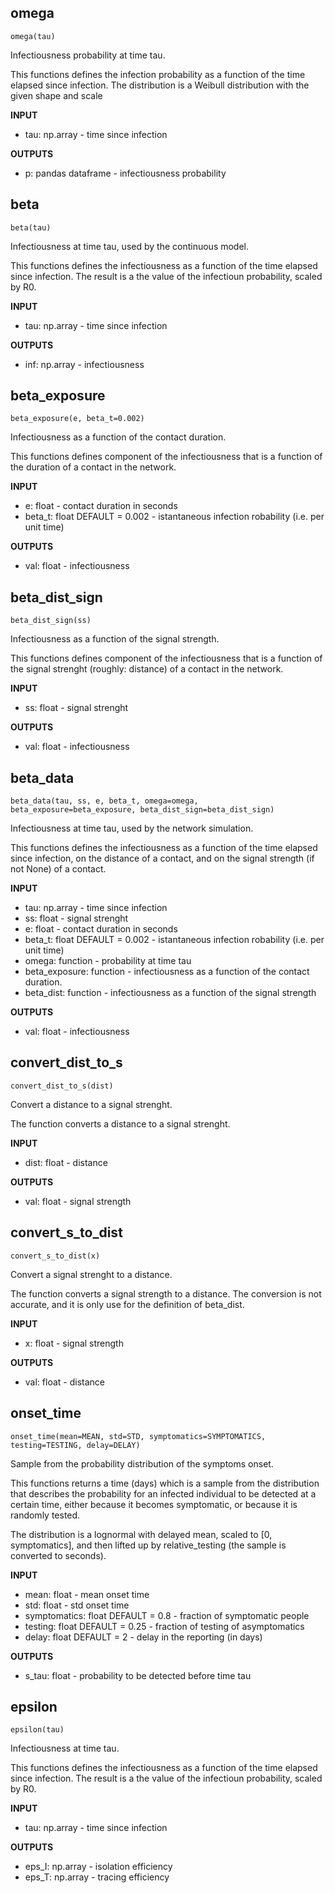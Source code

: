 ## omega

    omega(tau)

Infectiousness probability at time tau.

This functions defines the infection probability as a function of the time elapsed since infection. The distribution is a Weibull distribution with the given shape and scale

**INPUT**  

* tau: np.array - time since infection

**OUTPUTS** 

* p: pandas dataframe - infectiousness probability        





## beta

    beta(tau)

Infectiousness at time tau, used by the continuous model. 

This functions defines the infectiousness as a function of the time
elapsed since infection. The result is a the value of the infectioun probability, scaled by R0.    
     

**INPUT**  

* tau: np.array -  time since infection 

**OUTPUTS** 

* inf: np.array  - infectiousness





## beta_exposure

    beta_exposure(e, beta_t=0.002)

Infectiousness as a function of the contact duration. 

This functions defines component of the infectiousness that is a function of the duration of a contact in the network. 

**INPUT**  

* e: float - contact duration in seconds
* beta_t: float DEFAULT = 0.002 -  istantaneous infection robability (i.e. per unit time)

**OUTPUTS** 

* val: float  - infectiousness





## beta_dist_sign

    beta_dist_sign(ss)

Infectiousness as a function of the signal strength. 

This functions defines component of the infectiousness that is a function of the signal strenght (roughly: distance) of a contact in the network. 

**INPUT**  

* ss: float - signal strenght 

**OUTPUTS** 

* val: float  - infectiousness





## beta_data

    beta_data(tau, ss, e, beta_t, omega=omega, beta_exposure=beta_exposure, beta_dist_sign=beta_dist_sign)

Infectiousness at time tau, used by the network simulation. 

This functions defines the infectiousness as a function of the time elapsed since infection, on the distance of a contact, and on the signal strength (if not None) of a contact. 

**INPUT**  

* tau: np.array - time since infection
* ss: float - signal strenght 
* e: float - contact duration in seconds
* beta_t: float DEFAULT = 0.002 -  istantaneous infection robability (i.e. per unit time)
* omega: function -  probability at time tau
* beta_exposure: function - infectiousness as a function of the contact duration. 
* beta_dist: function - infectiousness as a function of the signal strength

**OUTPUTS** 

* val: float  - infectiousness





## convert_dist_to_s

    convert_dist_to_s(dist)

Convert a distance to a signal strenght. 

The function converts a distance to a signal strenght. 

**INPUT**  

* dist: float - distance 

**OUTPUTS** 

* val: float  - signal strength








## convert_s_to_dist

    convert_s_to_dist(x)

Convert a signal strenght to a distance. 

The function converts a signal strength to a distance. The conversion is not accurate, and it is only use for the definition of beta_dist. 

**INPUT**  

* x: float - signal strength 

**OUTPUTS** 

* val: float  - distance







## onset_time

    onset_time(mean=MEAN, std=STD, symptomatics=SYMPTOMATICS, testing=TESTING, delay=DELAY)

Sample from the probability distribution of the symptoms onset.

This functions returns a time (days) which is a sample from the 
distribution that describes the probability for an infected individual to be detected at a certain time, either because it becomes symptomatic, or because it is randomly tested.

The distribution is a lognormal with delayed mean, scaled to 
[0, symptomatics], and then lifted up by relative_testing (the sample is converted to seconds).

**INPUT**  

* mean: float - mean onset time 
* std: float - std onset time
* symptomatics: float DEFAULT = 0.8  - fraction of symptomatic people 
* testing: float DEFAULT = 0.25  - fraction of testing of asymptomatics 
* delay: float DEFAULT = 2 -  delay in the reporting (in days)

**OUTPUTS** 

* s_tau: float  - probability to be detected before time tau








## epsilon

    epsilon(tau)

Infectiousness at time tau. 

This functions defines the infectiousness as a function of the time
elapsed since infection. The result is a the value of the infectioun probability, scaled by R0.    
    

**INPUT**  

* tau: np.array - time since infection 

**OUTPUTS** 

* eps_I: np.array  - isolation efficiency
* eps_T: np.array  - tracing efficiency



